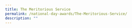 ```yaml
---
title: The Meritorious Service
permalink: /national-day-awards/The-Meritorious-Service/
description: ""
---
```

